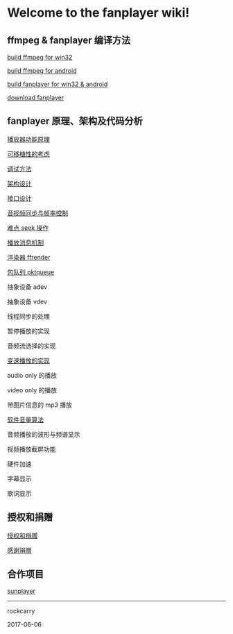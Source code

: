 # Welcome to the fanplayer wiki!


## ffmpeg & fanplayer 编译方法

[build ffmpeg for win32](https://github.com/rockcarry/fanplayer/wiki/build-ffmpeg-for-win32)

[build ffmpeg for android](https://github.com/rockcarry/fanplayer/wiki/build-ffmpeg-for-android)

[build fanplayer for win32 & android](https://github.com/rockcarry/fanplayer/wiki/build-fanplayer)

[download fanplayer](https://github.com/rockcarry/fanplayer/wiki/download-fanplayer-binary-files)

## fanplayer 原理、架构及代码分析

[播放器功能原理](https://github.com/rockcarry/fanplayer/wiki/播放器功能和原理)

[可移植性的考虑](https://github.com/rockcarry/fanplayer/wiki/可移植性的考虑)

[调试方法](https://github.com/rockcarry/fanplayer/wiki/调试方法)

[架构设计](https://github.com/rockcarry/fanplayer/wiki/架构设计)

[接口设计](https://github.com/rockcarry/fanplayer/wiki/接口设计)

[音视频同步与帧率控制](https://github.com/rockcarry/fanplayer/wiki/音视频同步与帧率控制)

[难点 seek 操作](https://github.com/rockcarry/fanplayer/wiki/难点-seek-操作)

[播放消息机制](https://github.com/rockcarry/fanplayer/wiki/播放消息机制)

[渲染器 ffrender](https://github.com/rockcarry/fanplayer/wiki/渲染器-ffrender)

[包队列 pktqueue](https://github.com/rockcarry/fanplayer/wiki/包队列-pktqueue)

抽象设备 adev

抽象设备 vdev

线程同步的处理

暂停播放的实现

音频流选择的实现

[变速播放的实现](https://github.com/rockcarry/fanplayer/wiki/变速播放的实现)

audio only 的播放

video only 的播放

带图片信息的 mp3 播放

[软件音量算法](https://github.com/rockcarry/fanplayer/wiki/软件音量算法)

音频播放的波形与频谱显示

视频播放截屏功能

硬件加速

字幕显示

歌词显示


## 授权和捐赠
[授权和捐赠](https://github.com/rockcarry/fanplayer/wiki/授权和捐赠)

[感谢捐赠](https://github.com/rockcarry/fanplayer/wiki/感谢捐赠)

## 合作项目
[sunplayer](https://github.com/rockcarry/fanplayer/wiki/sunplayer)

----------
rockcarry

2017-06-06